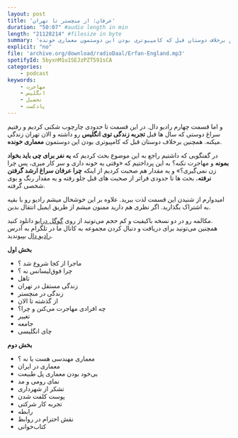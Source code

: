 ```yaml
---
layout: post
title: 'عرفان: از منچستر تا تهران'
duration: "50:07" #audio length in min
length: "21128214" #filesize in byte
summary: 'در این قسمت تا حدودی چارچوب شکنی کردیم و رفتیم سراغ دوستی که سال ها قبل تجربه زندگی توی انگلیس رو داشته و الان تهران زندگی میکنه. همچنین برخلاف دوستان قبل که کامپیوتری بودن این دوستمون معماری خونده.'
explicit: "no"
file: 'archive.org/download/radioDaal/Erfan-England.mp3'
spotifyId: 5byxnM1u1SEJzPZT591sCA
categories:
    - podcast
keywords:
    - مهاجرت
    - انگلیس
    - تحصیل
    - پادکست
---
```


و اما قسمت چهارم رادیو دال. در این قسمت تا حدودی چارچوب شکنی کردیم و رفتیم سراغ دوستی که سال ها قبل **تجربه زندگی توی انگلیس** رو داشته و الان تهران زندگی میکنه. همچنین برخلاف دوستان قبل که کامپیوتری بودن این دوستمون **معماری خونده**.

در گفتگویی که داشتیم راجع به این موضوع بحث کردیم که **یه نفر برای چی باید بخواد بمونه** و مهاجرت نکنه؟ به این پرداختیم که «وقتی یه خونه داری و سر کار میری، پس چرا زن نمی‌گیری؟» و یه مقدار هم صحبت کردیم از اینکه **چرا عرفان سراغ ارشد گرفتن نرفته.**
بحث ها تا حدودی فراتر از صحبت های قبل جلو رفته و یه مقدار رنگ و بوی شخصی گرفته.

<!-- more -->
امیدوارم از شنیدن این قسمت لذت ببرید. علاوه بر این خوشحال میشم رادیو رو با بقیه به اشتراک بگذارید. اگر نظری هم دارید ممنون میشم از طریق ایمیل انتقال بدین.

مکالمه رو در دو نسخه باکیفیت و کم حجم می‌تونید از روی [گوگل درایو](http://bit.ly/daal-04) دانلود کنید.  
همچنین می‌تونید برای دریافت و دنبال کردن مجموعه به کانال ما در تلگرام به آدرس [رادیو دال](https://telegram.me/radioDaal) بپیوندید.

**بخش اول**

- ماجرا از کجا شروع شد ؟
- چرا فوق‌لیسانس نه ؟
- تاهل
- زندگی مستقل در تهران
- زندگی در منچستر
- از گذشته تا الان
- چه افرادی مهاجرت می‌کنن و چرا؟
- تغییر
- جامعه
- چای انگلیسی

**بخش دوم**

- معماری مهندسی هست یا نه ؟
- معماری در ایران
- بی‌خود بودن معماری پل طبیعت
- نمای رومی و مد
- تشکر از شهرداری
- پوست کلفت شدن
- تجربه کار شرکتی
- رابطه
- نقش احترام در روابط
- کتاب‌خوانی
